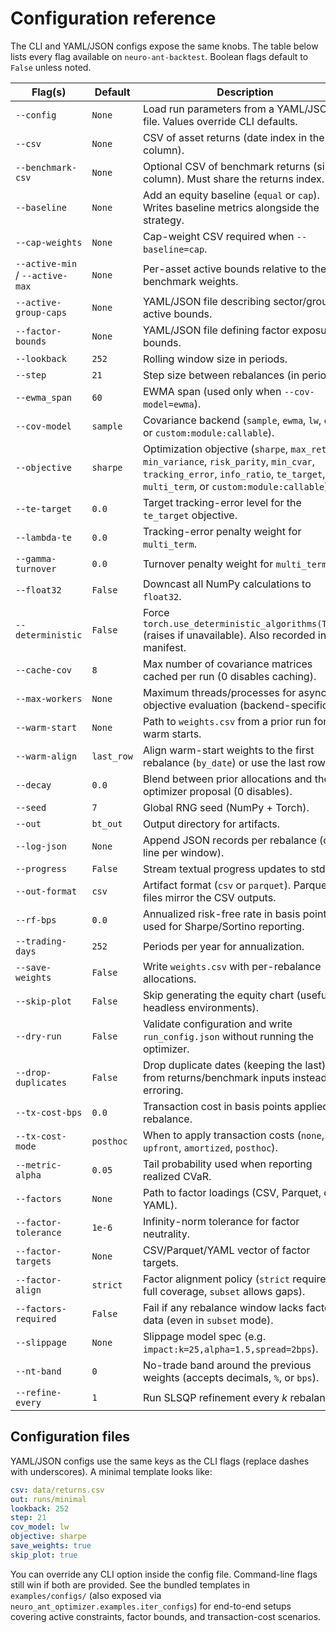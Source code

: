 # Configuration reference

The CLI and YAML/JSON configs expose the same knobs. The table below lists every flag available on `neuro-ant-backtest`. Boolean flags default to `False` unless noted.

| Flag(s) | Default | Description |
| --- | --- | --- |
| `--config` | `None` | Load run parameters from a YAML/JSON file. Values override CLI defaults. |
| `--csv` | `None` | CSV of asset returns (date index in the first column). |
| `--benchmark-csv` | `None` | Optional CSV of benchmark returns (single column). Must share the returns index. |
| `--baseline` | `None` | Add an equity baseline (`equal` or `cap`). Writes baseline metrics alongside the strategy. |
| `--cap-weights` | `None` | Cap-weight CSV required when `--baseline=cap`. |
| `--active-min` / `--active-max` | `None` | Per-asset active bounds relative to the benchmark weights. |
| `--active-group-caps` | `None` | YAML/JSON file describing sector/group active bounds. |
| `--factor-bounds` | `None` | YAML/JSON file defining factor exposure bounds. |
| `--lookback` | `252` | Rolling window size in periods. |
| `--step` | `21` | Step size between rebalances (in periods). |
| `--ewma_span` | `60` | EWMA span (used only when `--cov-model=ewma`). |
| `--cov-model` | `sample` | Covariance backend (`sample`, `ewma`, `lw`, `oas`, or `custom:module:callable`). |
| `--objective` | `sharpe` | Optimization objective (`sharpe`, `max_return`, `min_variance`, `risk_parity`, `min_cvar`, `tracking_error`, `info_ratio`, `te_target`, `multi_term`, or `custom:module:callable`). |
| `--te-target` | `0.0` | Target tracking-error level for the `te_target` objective. |
| `--lambda-te` | `0.0` | Tracking-error penalty weight for `multi_term`. |
| `--gamma-turnover` | `0.0` | Turnover penalty weight for `multi_term`. |
| `--float32` | `False` | Downcast all NumPy calculations to `float32`. |
| `--deterministic` | `False` | Force `torch.use_deterministic_algorithms(True)` (raises if unavailable). Also recorded in the manifest. |
| `--cache-cov` | `8` | Max number of covariance matrices cached per run (0 disables caching). |
| `--max-workers` | `None` | Maximum threads/processes for async objective evaluation (backend-specific). |
| `--warm-start` | `None` | Path to `weights.csv` from a prior run for warm starts. |
| `--warm-align` | `last_row` | Align warm-start weights to the first rebalance (`by_date`) or use the last row. |
| `--decay` | `0.0` | Blend between prior allocations and the optimizer proposal (0 disables). |
| `--seed` | `7` | Global RNG seed (NumPy + Torch). |
| `--out` | `bt_out` | Output directory for artifacts. |
| `--log-json` | `None` | Append JSON records per rebalance (one line per window). |
| `--progress` | `False` | Stream textual progress updates to stderr. |
| `--out-format` | `csv` | Artifact format (`csv` or `parquet`). Parquet files mirror the CSV outputs. |
| `--rf-bps` | `0.0` | Annualized risk-free rate in basis points used for Sharpe/Sortino reporting. |
| `--trading-days` | `252` | Periods per year for annualization. |
| `--save-weights` | `False` | Write `weights.csv` with per-rebalance allocations. |
| `--skip-plot` | `False` | Skip generating the equity chart (useful for headless environments). |
| `--dry-run` | `False` | Validate configuration and write `run_config.json` without running the optimizer. |
| `--drop-duplicates` | `False` | Drop duplicate dates (keeping the last) from returns/benchmark inputs instead of erroring. |
| `--tx-cost-bps` | `0.0` | Transaction cost in basis points applied per rebalance. |
| `--tx-cost-mode` | `posthoc` | When to apply transaction costs (`none`, `upfront`, `amortized`, `posthoc`). |
| `--metric-alpha` | `0.05` | Tail probability used when reporting realized CVaR. |
| `--factors` | `None` | Path to factor loadings (CSV, Parquet, or YAML). |
| `--factor-tolerance` | `1e-6` | Infinity-norm tolerance for factor neutrality. |
| `--factor-targets` | `None` | CSV/Parquet/YAML vector of factor targets. |
| `--factor-align` | `strict` | Factor alignment policy (`strict` requires full coverage, `subset` allows gaps). |
| `--factors-required` | `False` | Fail if any rebalance window lacks factor data (even in `subset` mode). |
| `--slippage` | `None` | Slippage model spec (e.g. `impact:k=25,alpha=1.5,spread=2bps`). |
| `--nt-band` | `0` | No-trade band around the previous weights (accepts decimals, `%`, or `bps`). |
| `--refine-every` | `1` | Run SLSQP refinement every *k* rebalances. |

## Configuration files

YAML/JSON configs use the same keys as the CLI flags (replace dashes with underscores). A minimal template looks like:

```yaml
csv: data/returns.csv
out: runs/minimal
lookback: 252
step: 21
cov_model: lw
objective: sharpe
save_weights: true
skip_plot: true
```

You can override any CLI option inside the config file. Command-line flags still win if both are provided. See the bundled templates in `examples/configs/` (also exposed via `neuro_ant_optimizer.examples.iter_configs`) for end-to-end setups covering active constraints, factor bounds, and transaction-cost scenarios.
